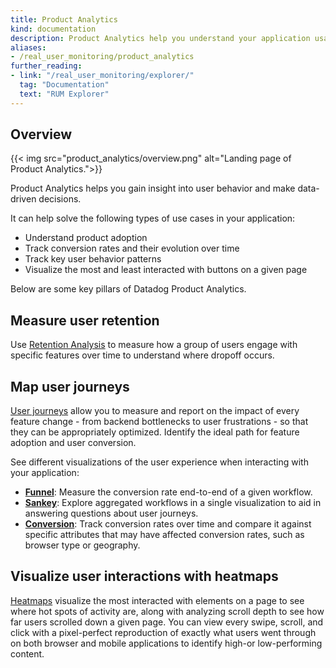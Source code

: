 ```yaml
---
title: Product Analytics
kind: documentation
description: Product Analytics help you understand your application usage at a glance.
aliases:
- /real_user_monitoring/product_analytics
further_reading:
- link: "/real_user_monitoring/explorer/"
  tag: "Documentation"
  text: "RUM Explorer"
---
```


## Overview

{{< img src="product_analytics/overview.png" alt="Landing page of Product Analytics.">}}

Product Analytics helps you gain insight into user behavior and make data-driven decisions.

It can help solve the following types of use cases in your application:

- Understand product adoption
- Track conversion rates and their evolution over time
- Track key user behavior patterns
- Visualize the most and least interacted with buttons on a given page

Below are some key pillars of Datadog Product Analytics.

## Measure user retention

Use [Retention Analysis][1] to measure how a group of users engage with specific features over time to understand where dropoff occurs.

## Map user journeys

[User journeys][2] allow you to measure and report on the impact of every feature change - from backend bottlenecks to user frustrations - so that they can be appropriately optimized. Identify the ideal path for feature adoption and user conversion.

See different visualizations of the user experience when interacting with your application:

- **[Funnel][3]**: Measure the conversion rate end-to-end of a given workflow.
- **[Sankey][4]**: Explore aggregated workflows in a single visualization to aid in answering questions about user journeys.
- **[Conversion][4]**: Track conversion rates over time and compare it against specific attributes that may have affected conversion rates, such as browser type or geography.

## Visualize user interactions with heatmaps

[Heatmaps][5] visualize the most interacted with elements on a page to see where hot spots of activity are, along with analyzing scroll depth to see how far users scrolled down a given page. You can view every swipe, scroll, and click with a pixel-perfect reproduction of exactly what users went through on both browser and mobile applications to identify high-or low-performing content.

[1]: /product_analytics/user_retention
[2]: https://app.datadoghq.com/product-analytics/user-journey/sankey
[3]: /product_analytics/journeys/funnel_analysis
[4]: https://app.datadoghq.com/product-analytics/user-journey/conversion
[5]: /product_analytics/heatmaps
